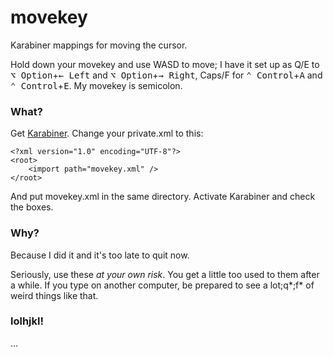 movekey
=======

Karabiner mappings for moving the cursor.

Hold down your movekey and use WASD to move; I have it set up as Q/E to <kbd>⌥ Option</kbd>+<kbd>← Left</kbd> and <kbd>⌥ Option</kbd>+<kbd>→ Right</kbd>, Caps/F for <kbd>⌃ Control</kbd>+<kbd>A</kbd> and <kbd>⌃ Control</kbd>+<kbd>E</kbd>. My movekey is semicolon.

### What?

Get [Karabiner](https://pqrs.org/osx/karabiner/index.html.en). Change your private.xml to this:

    <?xml version="1.0" encoding="UTF-8"?>
    <root>
        <import path="movekey.xml" />
    </root>
    
And put movekey.xml in the same directory. Activate Karabiner and check the boxes.

### Why?

Because I did it and it's too late to quit now.

Seriously, use these *at your own risk*. You get a little too used to them after a while. If you type on another computer, be prepared to see a lot;q\*;f* of weird things like that.


### lolhjkl!

…
